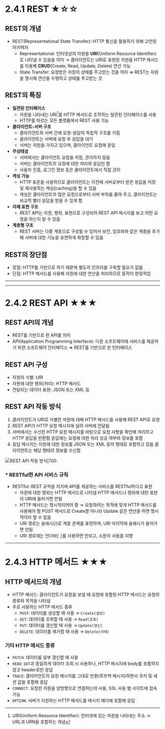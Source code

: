 # 2.4.1 REST ★☆☆
## REST의 개념
- REST(Representational State Transfer): HTTP 통신을 활용하기 위해 고안된 아키텍처
	- Representational: 인터넷상의 자원을 **URI**(Uniform Resource Identifier)로 나타낼 수 있음을 의미
	  → 클라이언트는 URI로 표현된 자원을 HTTP 메서드를 이용해 **CRUD**(Create, Read, Update, Delete) 연산 가능
	 - State Transfer: 요청받은 자원의 상태를 주고받는 것을 의미
	⇒ REST는 자원을 명시해 연산을 수행하고 상태를 주고받는 것
## REST의 특징
- **일관된 인터페이스**
	- 자원을 나타내는 URI[^1]를 HTTP 메서드로 조작하는 일관된 인터페이스를 사용
	- HTTP를 따르는 모든 플랫폼에서 REST 사용 가능
- **클라이언트-서버 구조**
	- 클라이언트와 서버 간에 요청-응답의 독립적 구조를 가짐
	- 클라이언트는 서버에 요청 후 응답을 대기
	- 서버는 자원을 가지고 있으며, 클라이언트 요청에 응답
- **무상태성**
	- 서버에서는 클라이언트 요청을 저장, 관리하지 않음
	- 서버는 클라이언트의 요청에 대한 처리와 응답만 함
	- 사용자 인증, 로그인 정보 등은 클라이언트에서 직접 관리
- **캐싱 가능**
	- HTTP 표준을 사용하므로 클라이언트는 이전에 서버로부터 받은 응답을 저장 및 재사용하는 캐싱(caching)을 할 수 있음
	- 캐싱은 클라이언트의 많은 요청으로부터 서버 부하를 줄여 주고, 클라이언트는 비교적 빨리 응답을 받을 수 있게 함
- **자체 표현 구조**
	- REST API는 자원, 행위, 표현으로 구성되어 REST API 메시지를 보고 어떤 요청을 하는지 알 수 있음
- **계층형 구조**
	- REST 서버는 다중 계층으로 구성될 수 있어서 보안, 암호화와 같은 계층을 추가해 서버에 대한 기능을 유연하게 확장할 수 있음
## REST의 장단점
- 장점: HTTP를 기반으로 하기 때문에 별도의 인프라를 구축할 필요가 없음
- 단점: HTTP 메서드를 사용해 자원에 대한 연산을 처리하므로 동작이 한정적임
---
[^1]: URI(Uniform Resource Identifier): 인터넷에 있는 자원을 나타내는 주소 → URL과 URN을 포함하는 개념
[^*]: URL(Uniform Resource Locator): 인터넷에서 자원의 위치를 알 수 있는 규약 / 웹 사이트 주소와 인터넷의 모든 자원 표현 가능 → 자원의 위치를 나타내기 위한 규약
[^**]: URN(Uniform Resource Name): 자원의 위치 정보가 아닌 실제 자원을 특정 → 자원의 고유 코드를 나타내기 위한 규약
![URI, URL, URN 관계|250](https://i.imgur.com/Rgwe4ge.png)

---
# 2.4.2 REST API ★★★
## REST API의 개념
- REST를 기반으로 한 API를 의미
- API(Application Programming Interface): 다른 소프트웨어에 서비스를 제공하기 위한 소프트웨어 인터페이스
	⇒ REST를 기반으로 한 인터페이스
## REST API 구성
- 자원의 식별: URI
- 자원에 대한 행위(처리): HTTP 메서드
- 전달되는 데이터 표현: JSON 또는 XML 등
## REST API 작동 방식
1. 클라이언트가 URI로 식별한 자원에 대해 HTTP 메서드를 사용해 REST API로 요청
2. REST API가 HTTP 요청 메시지에 실려 서버에 전달됨
3. 서버에서는 수신한 HTTP 요청 메시지를 바탕으로 요청 사항을 확인해 처리하고 HTTP 응답을 반환함
   응답에는 요청에 대한 처리 성공 여부와 정보를 포함
4. 응답 메시지는 자원에 대한 정보를 JSON 또는 XML 등의 형태로 포함하고 있음
   클라이언트는 해당 형태의 정보를 수신함
   
![REST API 작동 방식|700](https://i.imgur.com/ZKgZv7o.png)

### * RESTful한 API 서비스 규칙
- RESTful: REST 규칙을 지키며 API를 제공하는 서비스를 RESTful하다고 표현
	- 자원에 대한 행위는 HTTP 메서드로 나타냄
	  HTTP 메서드나 행위에 대한 표현이 URI에 들어가면 안됨
	- HTTP 메서드는 명시적이어야 함 → 요청하려는 목적에 맞게 HTTP 메서드를 사용해야 함
	  POST 메서드로 Create뿐 아니라 Update 같은 연산을 하면 명시적이라 할 수 없음
	- URI 경로는 슬래시(/)로 계층 관계를 표현하며, URI 마지막에 슬래시가 들어가면 안됨
	- URI 경로에는 언더바(`_`)를 사용하면 안되고, 소문자 사용을 지향
---
# 2.4.3 HTTP 메서드 ★★★
## HTTP 메서드의 개념
- HTTP 메서드: 클라이언트가 요청을 보낼 때 요청에 포함된 HTTP 메서드는 요청의 종류와 목적을 나타냄
- 주로 사용하는 HTTP 메서드 종류
	- `POST`: 데이터를 생성할 때 사용 → `Create(생성)`
	- `GET`: 데이터를 조회할 때 사용 → `Read(조회)`
	- `PUT`:  데이터를 갱신할 때 사용 → `Update(갱신)`
	- `DELETE`: 데이터를 제거할 때 사용 → `Delete(삭제)`
### 기타 HTTP 메서드 종류
- `PATCH`: 데이터를 일부 갱신할 때 사용
- `HEAD`: `GET`과 동일하게 데이터 조회 시 사용하나, HTTP 메시지에 body를 포함하지 않고 header로만 응답
- `TRACE`: 클라이언트의 요청 메시지를 그대로 반환(루프백 메시지)하면서 쿠키 및 세션 값을 포함해 응답
- `CONNECT`: 요청한 자원을 양방향으로 연결하는데 사용, SSL 사용 웹 사이트에 접속 가능
- `OPTION`: 서버가 지원하는 HTTP 메서드를 메시지 헤더에 포함해 응답